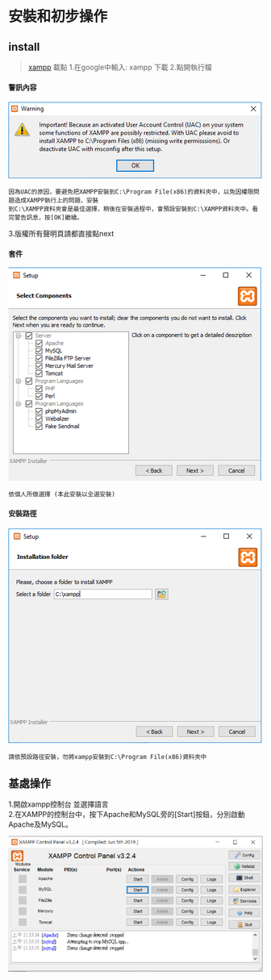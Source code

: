 # 安裝和初步操作
## install
> [xampp](https://www.apachefriends.org/zh_tw/download.html) 載點
1.在google中輸入: xampp 下載
2.點開執行檔

#### 警訊內容
![image](https://github.com/kampfcl3/web_learn/blob/main/xampp%E5%AF%A6%E4%BD%9C/pic/1.png)
```
因為UAC的原因，要避免把XAMPP安裝到C:\Program File(x86)的資料夾中，以免因權限問題造成XAMPP執行上的問題，安裝
到C:\XAMPP資料夾會是最佳選擇，稍後在安裝過程中，會預設安裝到C:\XAMPP資料夾中。看完警告訊息，按[OK]繼續。
```
3.版權所有聲明頁請都直接點next
#### 套件
![image](https://github.com/kampfcl3/web_learn/blob/main/xampp%E5%AF%A6%E4%BD%9C/pic/2.png)
```
依個人所做選擇 (本此安裝以全選安裝)
```

#### 安裝路徑
![image](https://github.com/kampfcl3/web_learn/blob/main/xampp%E5%AF%A6%E4%BD%9C/pic/3.png)
```
請依預設路徑安裝，勿將xampp安裝到C:\Program File(x86)資料夾中
```
## 基處操作

1.開啟xampp控制台 並選擇語言  
2.在XAMPP的控制台中，按下Apache和MySQL旁的[Start]按鈕，分別啟動Apache及MySQL。

![image](https://github.com/kampfcl3/web_learn/blob/main/xampp%E5%AF%A6%E4%BD%9C/pic/1-1.png)





